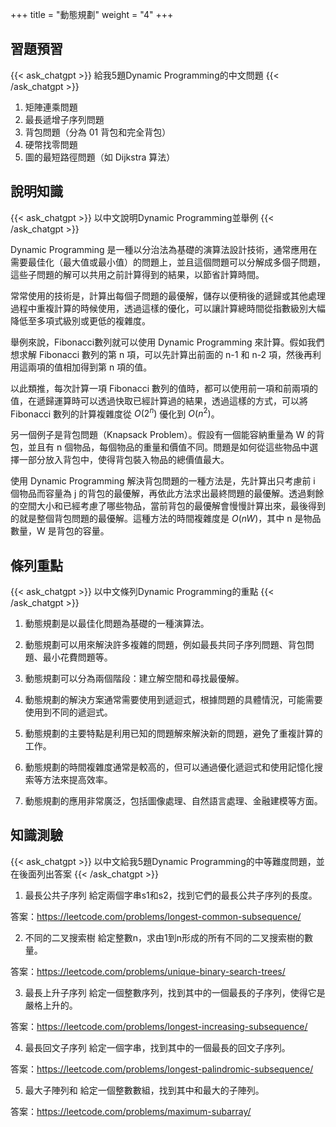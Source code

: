 +++
title = "動態規劃"
weight = "4"
+++
## 習題預習
{{< ask_chatgpt >}}
給我5題Dynamic Programming的中文問題
{{< /ask_chatgpt >}}



1. 矩陣連乘問題
2. 最長遞增子序列問題
3. 背包問題（分為 01 背包和完全背包）
4. 硬幣找零問題
5. 圖的最短路徑問題（如 Dijkstra 算法）   

## 說明知識
{{< ask_chatgpt >}}
以中文說明Dynamic Programming並舉例
{{< /ask_chatgpt >}}



Dynamic Programming 是一種以分治法為基礎的演算法設計技術，通常應用在需要最佳化（最大值或最小值）的問題上，並且這個問題可以分解成多個子問題，這些子問題的解可以共用之前計算得到的結果，以節省計算時間。

常常使用的技術是，計算出每個子問題的最優解，儲存以便稍後的遞歸或其他處理過程中重複計算的時候使用，透過這樣的優化，可以讓計算總時間從指數級別大幅降低至多項式級別或更低的複雜度。

舉例來說，Fibonacci數列就可以使用 Dynamic Programming 來計算。假如我們想求解 Fibonacci 數列的第 n 項，可以先計算出前面的 n-1 和 n-2 項，然後再利用這兩項的值相加得到第 n 項的值。

以此類推，每次計算一項 Fibonacci 數列的值時，都可以使用前一項和前兩項的值，在遞歸運算時可以透過快取已經計算過的結果，透過這樣的方式，可以將 Fibonacci 數列的計算複雜度從 $O(2^n)$ 優化到 $O(n^2)$。

另一個例子是背包問題（Knapsack Problem）。假設有一個能容納重量為 W 的背包，並且有 n 個物品，每個物品的重量和價值不同。問題是如何從這些物品中選擇一部分放入背包中，使得背包裝入物品的總價值最大。

使用 Dynamic Programming 解決背包問題的一種方法是，先計算出只考慮前 i 個物品而容量為 j 的背包的最優解，再依此方法求出最終問題的最優解。透過剩餘的空間大小和已經考慮了哪些物品，當前背包的最優解會慢慢計算出來，最後得到的就是整個背包問題的最優解。這種方法的時間複雜度是 $O(nW)$，其中 n 是物品數量，W 是背包的容量。   

## 條列重點
{{< ask_chatgpt >}}
以中文條列Dynamic Programming的重點
{{< /ask_chatgpt >}}



1. 動態規劃是以最佳化問題為基礎的一種演算法。

2. 動態規劃可以用來解決許多複雜的問題，例如最長共同子序列問題、背包問題、最小花費問題等。

3. 動態規劃可以分為兩個階段：建立解空間和尋找最優解。

4. 動態規劃的解決方案通常需要使用到遞迴式，根據問題的具體情況，可能需要使用到不同的遞迴式。

5. 動態規劃的主要特點是利用已知的問題解來解決新的問題，避免了重複計算的工作。

6. 動態規劃的時間複雜度通常是較高的，但可以通過優化遞迴式和使用記憶化搜索等方法來提高效率。

7. 動態規劃的應用非常廣泛，包括圖像處理、自然語言處理、金融建模等方面。   

## 知識測驗
{{< ask_chatgpt >}}
以中文給我5題Dynamic Programming的中等難度問題，並在後面列出答案
{{< /ask_chatgpt >}}



1. 最長公共子序列
給定兩個字串s1和s2，找到它們的最長公共子序列的長度。

答案：https://leetcode.com/problems/longest-common-subsequence/

2. 不同的二叉搜索樹
給定整數n，求由1到n形成的所有不同的二叉搜索樹的數量。

答案：https://leetcode.com/problems/unique-binary-search-trees/

3. 最長上升子序列
給定一個整數序列，找到其中的一個最長的子序列，使得它是嚴格上升的。

答案：https://leetcode.com/problems/longest-increasing-subsequence/

4. 最長回文子序列
給定一個字串，找到其中的一個最長的回文子序列。

答案：https://leetcode.com/problems/longest-palindromic-subsequence/

5. 最大子陣列和
給定一個整數數組，找到其中和最大的子陣列。

答案：https://leetcode.com/problems/maximum-subarray/   

